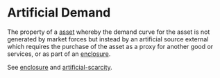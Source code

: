 # Artificial Demand
The property of a [asset](asset) whereby the demand curve for the asset is not generated by market forces but instead by an artificial source external which requires the purchase of the asset as a proxy for another good or services, or as part of an [enclosure](enclosure.md).

See [enclosure](enclosure.md) and [artificial-scarcity](artificial-scarcity.md).